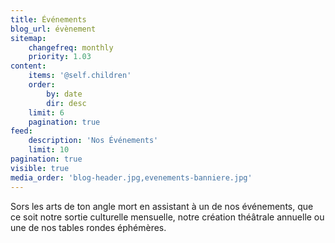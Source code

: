 ```yaml
---
title: Événements
blog_url: évènement
sitemap:
    changefreq: monthly
    priority: 1.03
content:
    items: '@self.children'
    order:
        by: date
        dir: desc
    limit: 6
    pagination: true
feed:
    description: 'Nos Événements'
    limit: 10
pagination: true
visible: true
media_order: 'blog-header.jpg,evenements-banniere.jpg'
---
```


Sors les arts de ton angle mort en assistant à un de nos événements, que ce soit notre sortie culturelle mensuelle, notre création théâtrale annuelle ou une de nos tables rondes éphémères.